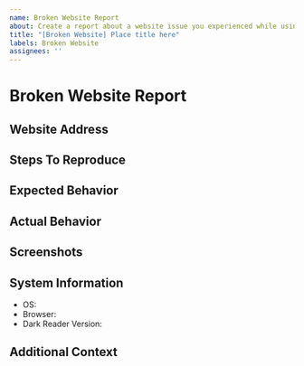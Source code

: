 ```yaml
---
name: Broken Website Report
about: Create a report about a website issue you experienced while using Dark Reader.
title: "[Broken Website] Place title here"
labels: Broken Website
assignees: ''
---
```


<!--
⚠⚠ Do not delete this issue template! ⚠⚠
Reported issues must use this template and have all the necessary information provided. Incomplete reports are likely to be ignored and closed.
-->

<!--
Thank you for taking the time to create a report about a website issue.
Ensure that there are no other existing reports for this website issue.
Also, remember to fill out every section on this report and remove any
that are not needed. Finally, place the website address in the title of
this report.
-->

# Broken Website Report

## Website Address
<!-- Provide the website address to allow us to troubleshoot this website issue. -->

## Steps To Reproduce
<!-- Provide steps to reproduce to allow us to troubleshoot this website issue. -->
<!--
Here is an example:
- Go to example.com.
- Hover over the example button.
- Notice that when hovering over the example button, it does not change color.
-->

## Expected Behavior
<!-- Provide a clear and concise description of what you expected to happen. -->

## Actual Behavior
<!-- Provide a clear and concise description of what happened. -->

## Screenshots
<!-- Add screenshots to help explain this website issue. -->

## System Information
<!--
Specify the browser name and version as well as the Dark Reader version you are
using. Please do an online search for help if you are not familiar with how
to get this information.
-->

- OS: <!-- e.g. Windows, macOS, Linux -->
- Browser: <!-- e.g. Chrome 91, Firefox 90, Edge 91, Safari 14 -->
- Dark Reader Version: <!-- e.g. 4.9.34 -->

## Additional Context
<!-- Provide any additional information about this website issue. -->